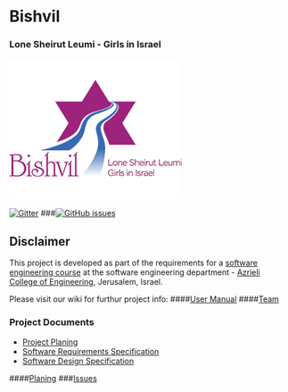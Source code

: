 # Bishvil

### Lone Sheirut Leumi - Girls in Israel  

![github project settings](./logo.png)


[![Gitter](https://img.shields.io/gitter/room/nwjs/nw.js.svg)](https://gitter.im/jce-il/Bishvil-Crew)
###[![GitHub issues](https://img.shields.io/github/issues/jce-il/project-template.svg?style=flat)](https://github.com/Nir-Cohen/Bishvil/issues)



## Disclaimer
This project is developed as part of the requirements for a [software engineering course](https://github.com/jce-il/se-class/wiki) at the software engineering department - [Azrieli College of Engineering](http://www.jce.ac.il/), Jerusalem, Israel.

Please visit our wiki for furthur project info: 
####[User Manual](https://github.com/Nir-Cohen/Bishvil/wiki/User-Manual) 
####[Team](https://github.com/Nir-Cohen/Bishvil/wiki/Team)

### Project Documents
- [Project Planing](../../wiki/Planing)
- [Software Requirements Specification](../../wiki/Home)
- [Software Design Specification](../../wiki/Home)


####[Planing](https://github.com/Nir-Cohen/Bishvil/wiki/Planing)
###[Issues](https://github.com/Nir-Cohen/Bishvil/issues)
